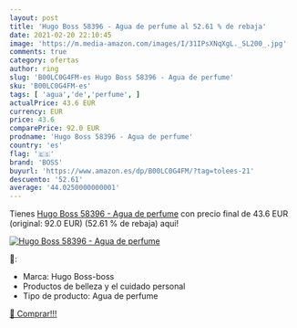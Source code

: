 ```yaml
---
layout: post
title: 'Hugo Boss 58396 - Agua de perfume al 52.61 % de rebaja'
date: 2021-02-20 22:10:45
image: 'https://m.media-amazon.com/images/I/31IPsXNqXgL._SL200_.jpg'
comments: true
category: ofertas
author: ring
slug: 'B00LC0G4FM-es Hugo Boss 58396 - Agua de perfume'
sku: 'B00LC0G4FM-es'
tags: [ 'agua','de','perfume', ]
actualPrice: 43.6 EUR
currency: EUR
price: 43.6
comparePrice: 92.0 EUR
prodname: 'Hugo Boss 58396 - Agua de perfume'
country: 'es'
flag: '🇪🇸'
brand: 'BOSS'
buyurl: 'https://www.amazon.es/dp/B00LC0G4FM/?tag=tolees-21'
descuento: '52.61'
average: '44.0250000000001'
---
```


Tienes [Hugo Boss 58396 - Agua de perfume](https://www.amazon.es/dp/B00LC0G4FM/?tag=tolees-21) con precio final de  43.6 EUR (original: 92.0 EUR) (52.61 %  de rebaja) aqui!

[![Hugo Boss 58396 - Agua de perfume](https://m.media-amazon.com/images/I/31IPsXNqXgL._SL200_.jpg)](https://www.amazon.es/dp/B00LC0G4FM/?tag=tolees-21)

🔎:

- Marca: Hugo Boss-boss
- Productos de belleza y el cuidado personal
- Tipo de producto: Agua de perfume

[🛒 Comprar!!!](https://www.amazon.es/dp/B00LC0G4FM/?tag=tolees-21)

